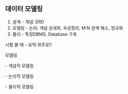 ## 데이터 모델링

1. 설계 - 개념: ERD
2. 모델링 - 논리: 개념 상세화, 속성정리, M:N 관계 해소, 정규화
3. 물리 - 특정DBMS, Database 구축



시험 볼 때 - 요약 위주로!!



모델링

\- 개념적 모델링

\- 논리적 모델링

\- 물리적 모델링



